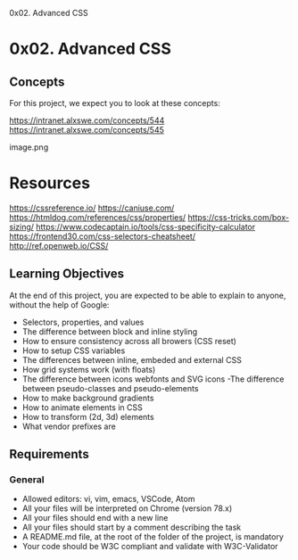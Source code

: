  0x02. Advanced CSS

# 0x02. Advanced CSS

## Concepts
For this project, we expect you to look at these concepts:

https://intranet.alxswe.com/concepts/544
https://intranet.alxswe.com/concepts/545

image.png

# Resources
https://cssreference.io/
https://caniuse.com/
https://htmldog.com/references/css/properties/
https://css-tricks.com/box-sizing/
https://www.codecaptain.io/tools/css-specificity-calculator
https://frontend30.com/css-selectors-cheatsheet/
http://ref.openweb.io/CSS/
## Learning Objectives
At the end of this project, you are expected to be able to explain to anyone, without the help of Google:
- Selectors, properties, and values
- The difference between block and inline styling
- How to ensure consistency across all browers (CSS reset)
- How to setup CSS variables
- The differences between inline, embeded and external CSS
- How grid systems work (with floats)
- The difference between icons webfonts and SVG icons
-The difference between pseudo-classes and pseudo-elements
- How to make background gradients
- How to animate elements in CSS
- How to transform (2d, 3d) elements
- What vendor prefixes are
## Requirements
### General
- Allowed editors: vi, vim, emacs, VSCode, Atom
- All your files will be interpreted on Chrome (version 78.x)
- All your files should end with a new line
- All your files should start by a comment describing the task
- A README.md file, at the root of the folder of the project, is mandatory
- Your code should be W3C compliant and validate with W3C-Validator